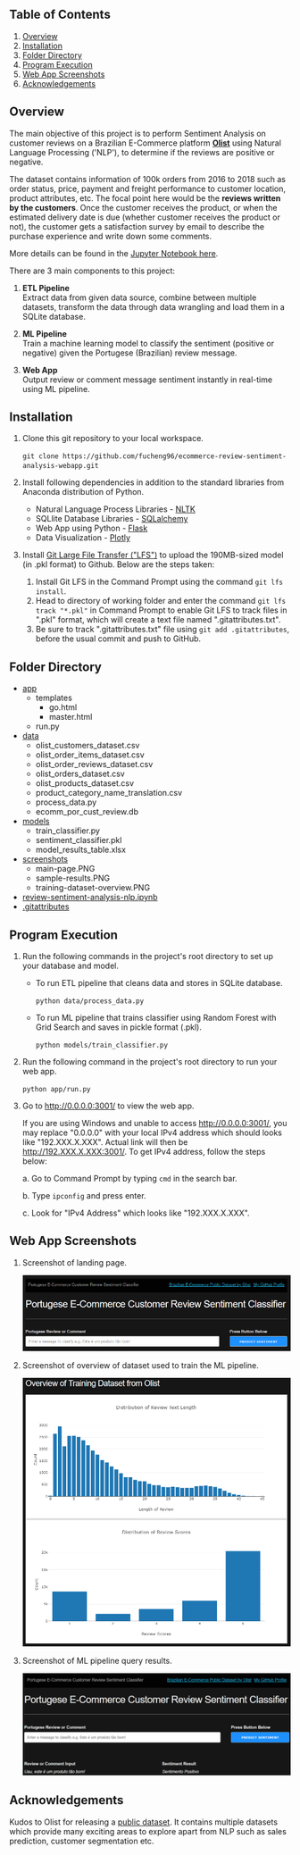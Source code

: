 ## Table of Contents

1. [Overview](#Overview)
2. [Installation](#Installation)
3. [Folder Directory](#Folder-Directory)
4. [Program Execution](#Program-Execution)
5. [Web App Screenshots](#Web-App-Screenshots)
6. [Acknowledgements](#Acknowledgements)

## Overview

The main objective of this project is to perform Sentiment Analysis on customer reviews on a Brazilian E-Commerce platform **[Olist](https://olist.com/pt-br/)** using Natural Language Processing ('NLP'), to determine if the reviews are positive or negative.

The dataset contains information of 100k orders from 2016 to 2018 such as order status, price, payment and freight performance to customer location, product attributes, etc. The focal point here would be the **reviews written by the customers**. Once the customer receives the product, or when the estimated delivery date is due (whether customer receives the product or not), the customer gets a satisfaction survey by email to describe the purchase experience and write down some comments.

More details can be found in the [Jupyter Notebook here](https://github.com/fucheng96/ecommerce-review-sentiment-analysis-webapp/blob/main/review-sentiment-analysis-nlp.ipynb).

There are 3 main components to this project:
1. **ETL Pipeline**<br>
   Extract data from given data source, combine between multiple datasets, transform the data through data wrangling and load them in a SQLite database.

2. **ML Pipeline**<br>
   Train a machine learning model to classify the sentiment (positive or negative) given the Portugese (Brazilian) review message.

3. **Web App**<br>
   Output review or comment message sentiment instantly in real-time using ML pipeline.

## Installation

1. Clone this git repository to your local workspace.

   `git clone https://github.com/fucheng96/ecommerce-review-sentiment-analysis-webapp.git`

2. Install following dependencies in addition to the standard libraries from Anaconda distribution of Python.

    - Natural Language Process Libraries - [NLTK](https://www.nltk.org/)
    - SQLlite Database Libraries - [SQLalchemy](https://www.sqlalchemy.org/)
    - Web App using Python - [Flask](https://flask.palletsprojects.com/en/2.0.x/)
    - Data Visualization - [Plotly](https://plotly.github.io/plotly.py-docs/index.html)

3. Install [Git Large File Transfer ("LFS")](https://git-lfs.github.com/) to upload the 190MB-sized model (in .pkl format) to Github. Below are the steps taken:

    1. Install Git LFS in the Command Prompt using the command `git lfs install`.
    2. Head to directory of working folder and enter the command `git lfs track "*.pkl"` in Command Prompt to enable Git LFS to track files in ".pkl" format, which will create a text file named ".gitattributes.txt".
    3.  Be sure to track ".gitattributes.txt" file using `git add .gitattributes`, before the usual commit and push to  GitHub.

## Folder Directory

- [app](https://github.com/fucheng96/ecommerce-review-sentiment-analysis-webapp/tree/main/app)
   - templates
      - go.html
      - master.html
   - run.py
- [data](https://github.com/fucheng96/ecommerce-review-sentiment-analysis-webapp/tree/main/data)
   - olist_customers_dataset.csv
   - olist_order_items_dataset.csv
   - olist_order_reviews_dataset.csv
   - olist_orders_dataset.csv
   - olist_products_dataset.csv
   - product_category_name_translation.csv
   - process_data.py
   - ecomm_por_cust_review.db
- [models](https://github.com/fucheng96/ecommerce-review-sentiment-analysis-webapp/tree/main/models)
   - train_classifier.py
   - sentiment_classifier.pkl
   - model_results_table.xlsx
- [screenshots](https://github.com/fucheng96/ecommerce-review-sentiment-analysis-webapp/tree/main/screenshots)
   - main-page.PNG
   - sample-results.PNG
   - training-dataset-overview.PNG 
- [review-sentiment-analysis-nlp.ipynb](https://github.com/fucheng96/ecommerce-review-sentiment-analysis-webapp/blob/main/review-sentiment-analysis-nlp.ipynb)
- [.gitattributes](https://github.com/fucheng96/ecommerce-review-sentiment-analysis-webapp/blob/main/.gitattributes)

## Program Execution

1. Run the following commands in the project's root directory to set up your database and model.

    - To run ETL pipeline that cleans data and stores in SQLite database.

      `python data/process_data.py`

    - To run ML pipeline that trains classifier using Random Forest with Grid Search and saves in pickle format (.pkl).

      `python models/train_classifier.py`

2. Run the following command in the project's root directory to run your web app.

   `python app/run.py`

3. Go to http://0.0.0.0:3001/ to view the web app.

   If you are using Windows and unable to access http://0.0.0.0:3001/, you may replace "0.0.0.0" with your local IPv4 address which should looks like "192.XXX.X.XXX". Actual link will then be http://192.XXX.X.XXX:3001/. To get IPv4 address, follow the steps below:

   a. Go to Command Prompt by typing `cmd` in the search bar.

   b. Type `ipconfig` and press enter.

   c. Look for "IPv4 Address" which looks like "192.XXX.X.XXX".

## Web App Screenshots

1. Screenshot of landing page.

   ![Screenshot 1](https://github.com/fucheng96/ecommerce-review-sentiment-analysis-webapp/blob/main/screenshots/main-page.PNG)

2. Screenshot of overview of dataset used to train the ML pipeline.

   ![Screenshot 2](https://github.com/fucheng96/ecommerce-review-sentiment-analysis-webapp/blob/main/screenshots/training-dataset-overview.PNG)

3. Screenshot of ML pipeline query results.

   ![Screenshot 3](https://github.com/fucheng96/ecommerce-review-sentiment-analysis-webapp/blob/main/screenshots/sample-results.PNG)

## Acknowledgements

Kudos to Olist for releasing a [public dataset](https://www.kaggle.com/olistbr/brazilian-ecommerce). It contains multiple datasets which provide many exciting areas to explore apart from NLP such as sales prediction, customer segmentation etc.
